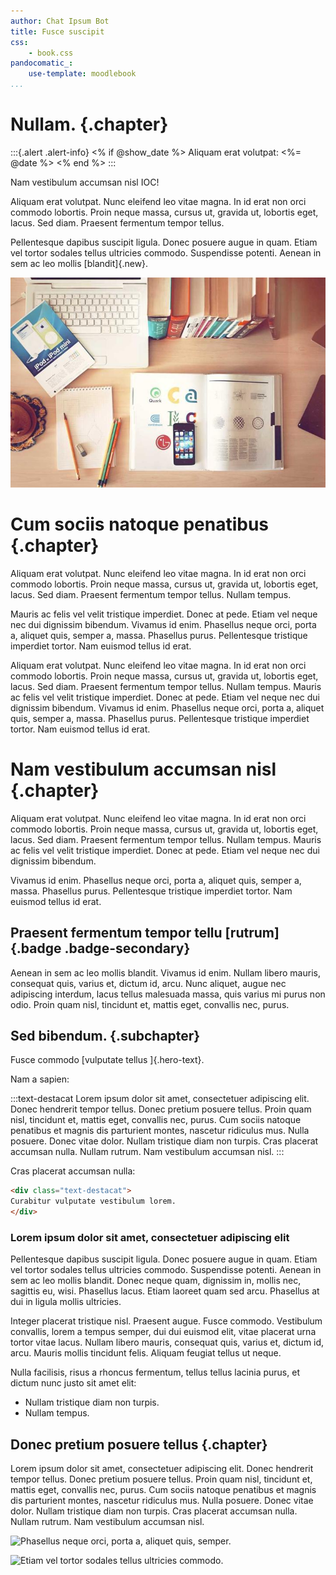 ```yaml
---
author: Chat Ipsum Bot
title: Fusce suscipit
css:
    - book.css
pandocomatic_:
    use-template: moodlebook
...
```


<!-- Identify the headers and subheaders with .chapter and .subchapter classes -->
# Nullam.  {.chapter}

<!-- Example of how to embed data with ERB -->
:::{.alert .alert-info}
<% if @show_date %>
 Aliquam erat volutpat: <%= @date %>
<% end %>
:::

<!-- Rest of the whole document is a bunch of ipsum text for testing  the HTML output -->

Nam vestibulum accumsan nisl IOC!

Aliquam erat volutpat.  Nunc eleifend leo vitae magna.  In id erat non orci commodo lobortis.  Proin neque massa, cursus ut, gravida ut, lobortis eget, lacus.  Sed diam.  Praesent fermentum tempor tellus.

Pellentesque dapibus suscipit ligula.  Donec posuere augue in quam.  Etiam vel tortor sodales tellus ultricies commodo.  Suspendisse potenti.  Aenean in sem ac leo mollis [blandit]{.new}.

![Picture by Aleks Dorohovich, released under [Unplash License](https://unsplash.com/es/licencia). [Link](https://unsplash.com/es/fotos/nJdwUHmaY8A)](assets/img/20-720x480.jpg)

# Cum sociis natoque penatibus  {.chapter}

Aliquam erat volutpat.  Nunc eleifend leo vitae magna.  In id erat non orci commodo lobortis.  Proin neque massa, cursus ut, gravida ut, lobortis eget, lacus.  Sed diam.  Praesent fermentum tempor tellus.  Nullam tempus.

Mauris ac felis vel velit tristique imperdiet.  Donec at pede.  Etiam vel neque nec dui dignissim bibendum.  Vivamus id enim.  Phasellus neque orci, porta a, aliquet quis, semper a, massa.  Phasellus purus.  Pellentesque tristique imperdiet tortor.  Nam euismod tellus id erat.

Aliquam erat volutpat.  Nunc eleifend leo vitae magna.  In id erat non orci commodo lobortis.  Proin neque massa, cursus ut, gravida ut, lobortis eget, lacus.  Sed diam.  Praesent fermentum tempor tellus.  Nullam tempus.  Mauris ac felis vel velit tristique imperdiet.  Donec at pede.  Etiam vel neque nec dui dignissim bibendum.  Vivamus id enim.  Phasellus neque orci, porta a, aliquet quis, semper a, massa.  Phasellus purus.  Pellentesque tristique imperdiet tortor.  Nam euismod tellus id erat.

# Nam vestibulum accumsan nisl  {.chapter}

Aliquam erat volutpat.  Nunc eleifend leo vitae magna.  In id erat non orci commodo lobortis.  Proin neque massa, cursus ut, gravida ut, lobortis eget, lacus.  Sed diam.  Praesent fermentum tempor tellus.  Nullam tempus.  Mauris ac felis vel velit tristique imperdiet.  Donec at pede.  Etiam vel neque nec dui dignissim bibendum.

Vivamus id enim.  Phasellus neque orci, porta a, aliquet quis, semper a, massa.  Phasellus purus.  Pellentesque tristique imperdiet tortor.  Nam euismod tellus id erat.

## Praesent fermentum tempor tellu [rutrum]{.badge .badge-secondary}

Aenean in sem ac leo mollis blandit.  Vivamus id enim.  Nullam libero mauris, consequat quis, varius et, dictum id, arcu.  Nunc aliquet, augue nec adipiscing interdum, lacus tellus malesuada massa, quis varius mi purus non odio.  Proin quam nisl, tincidunt et, mattis eget, convallis nec, purus.

## Sed bibendum. {.subchapter}

Fusce commodo [vulputate tellus ]{.hero-text}.

Nam a sapien:

:::text-destacat
Lorem ipsum dolor sit amet, consectetuer adipiscing elit.  Donec hendrerit tempor tellus.  Donec pretium posuere tellus.  Proin quam nisl, tincidunt et, mattis eget, convallis nec, purus.  Cum sociis natoque penatibus et magnis dis parturient montes, nascetur ridiculus mus.  Nulla posuere.  Donec vitae dolor.  Nullam tristique diam non turpis.  Cras placerat accumsan nulla.  Nullam rutrum.  Nam vestibulum accumsan nisl.
:::

Cras placerat accumsan nulla:

```html
<div class="text-destacat">
Curabitur vulputate vestibulum lorem.
</div>
```

### Lorem ipsum dolor sit amet, consectetuer adipiscing elit

Pellentesque dapibus suscipit ligula.  Donec posuere augue in quam.  Etiam vel tortor sodales tellus ultricies commodo.  Suspendisse potenti.  Aenean in sem ac leo mollis blandit.  Donec neque quam, dignissim in, mollis nec, sagittis eu, wisi.  Phasellus lacus.  Etiam laoreet quam sed arcu.  Phasellus at dui in ligula mollis ultricies.

Integer placerat tristique nisl.  Praesent augue.  Fusce commodo.  Vestibulum convallis, lorem a tempus semper, dui dui euismod elit, vitae placerat urna tortor vitae lacus.  Nullam libero mauris, consequat quis, varius et, dictum id, arcu.  Mauris mollis tincidunt felis.  Aliquam feugiat tellus ut neque.

Nulla facilisis, risus a rhoncus fermentum, tellus tellus lacinia purus, et dictum nunc justo sit amet elit:

- Nullam tristique diam non turpis.
- Nullam tempus.

## Donec pretium posuere tellus {.chapter}

Lorem ipsum dolor sit amet, consectetuer adipiscing elit.  Donec hendrerit tempor tellus.  Donec pretium posuere tellus.  Proin quam nisl, tincidunt et, mattis eget, convallis nec, purus.  Cum sociis natoque penatibus et magnis dis parturient montes, nascetur ridiculus mus.  Nulla posuere.  Donec vitae dolor.  Nullam tristique diam non turpis.  Cras placerat accumsan nulla.  Nullam rutrum.  Nam vestibulum accumsan nisl.

![Phasellus neque orci, porta a, aliquet quis, semper.](https://fastly.picsum.photos/id/870/640/480.jpg?blur=2&grayscale&hmac=RYRsBw-DRKGyfmXcKEJ_-PSSHnVX_3CVz22D2CStujw)

![Etiam vel tortor sodales tellus ultricies commodo.](https://images.unsplash.com/photo-1506057213367-028a17ec52e5?ixlib=rb-4.0.3&ixid=MnwxMjA3fDB8MHxwaG90by1wYWdlfHx8fGVufDB8fHx8&auto=format&fit=crop&w=1170&q=80)
